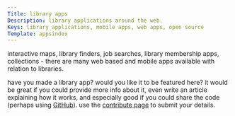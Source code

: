 ```yaml
---
Title: library apps
Description: library applications around the web.
Keys: library applications, mobile apps, web apps, open source
Template: appsindex
---
```


interactive maps, library finders, job searches, library membership apps, collections - there are many web based and mobile apps available with relation to libraries.

have you made a library app?  would you like it to be featured here?  it would be great if you could provide more info about it, even write an article explaining how it works, and especially good if you could share the code (perhaps using [GitHub](http://www.github.com)).  use the [contribute page](/contribute) to submit your details.